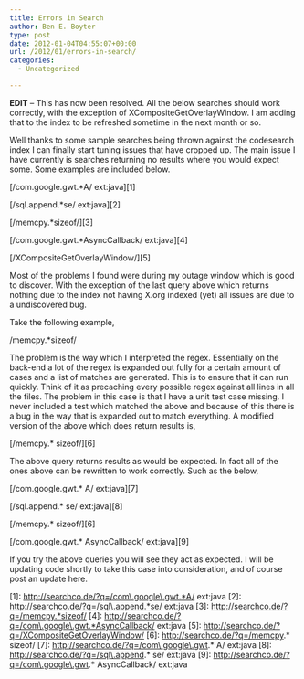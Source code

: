 ```yaml
---
title: Errors in Search
author: Ben E. Boyter
type: post
date: 2012-01-04T04:55:07+00:00
url: /2012/01/errors-in-search/
categories:
  - Uncategorized

---
```

**EDIT** &#8211; This has now been resolved. All the below searches should work correctly, with the exception of XCompositeGetOverlayWindow. I am adding that to the index to be refreshed sometime in the next month or so.

Well thanks to some sample searches being thrown against the codesearch index I can finally start tuning issues that have cropped up. The main issue I have currently is searches returning no results where you would expect some. Some examples are included below.

[/com\.google\.gwt.*A/ ext:java][1]
  
[/sql\.append.*se/ ext:java][2]
  
[/memcpy.*sizeof/][3]
  
[/com\.google\.gwt.*AsyncCallback/ ext:java][4]
  
[/XCompositeGetOverlayWindow/][5]

Most of the problems I found were during my outage window which is good to discover. With the exception of the last query above which returns nothing due to the index not having X.org indexed (yet) all issues are due to a undiscovered bug.

Take the following example,

/memcpy.*sizeof/

The problem is the way which I interpreted the regex. Essentially on the back-end a lot of the regex is expanded out fully for a certain amount of cases and a list of matches are generated. This is to ensure that it can run quickly. Think of it as precaching every possible regex against all lines in all the files. The problem in this case is that I have a unit test case missing. I never included a test which matched the above and because of this there is a bug in the way that is expanded out to match everything. A modified version of the above which does return results is,

[/memcpy.* sizeof/][6]

The above query returns results as would be expected. In fact all of the ones above can be rewritten to work correctly. Such as the below,

[/com\.google\.gwt.* A/ ext:java][7]
  
[/sql\.append.* se/ ext:java][8]
  
[/memcpy.* sizeof/][6]
  
[/com\.google\.gwt.* AsyncCallback/ ext:java][9]

If you try the above queries you will see they act as expected. I will be updating code shortly to take this case into consideration, and of course post an update here.

 [1]: http://searchco.de/?q=/com\.google\.gwt.*A/ ext:java
 [2]: http://searchco.de/?q=/sql\.append.*se/ ext:java
 [3]: http://searchco.de/?q=/memcpy.*sizeof/
 [4]: http://searchco.de/?q=/com\.google\.gwt.*AsyncCallback/ ext:java
 [5]: http://searchco.de/?q=/XCompositeGetOverlayWindow/
 [6]: http://searchco.de/?q=/memcpy.* sizeof/
 [7]: http://searchco.de/?q=/com\.google\.gwt.* A/ ext:java
 [8]: http://searchco.de/?q=/sql\.append.* se/ ext:java
 [9]: http://searchco.de/?q=/com\.google\.gwt.* AsyncCallback/ ext:java